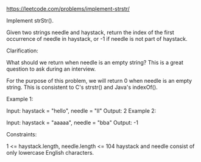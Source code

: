https://leetcode.com/problems/implement-strstr/

Implement strStr().

Given two strings needle and haystack, return the index of the first occurrence of needle in haystack, or -1 if needle is not part of haystack.

Clarification:

What should we return when needle is an empty string? This is a great question to ask during an interview.

For the purpose of this problem, we will return 0 when needle is an empty string. This is consistent to C's strstr() and Java's indexOf().

Example 1:

Input: haystack = "hello", needle = "ll" Output: 2 Example 2:

Input: haystack = "aaaaa", needle = "bba" Output: -1

Constraints:

1 <= haystack.length, needle.length <= 104 haystack and needle consist of only lowercase English characters.